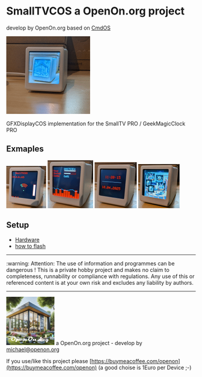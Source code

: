 # SmallTVCOS a OpenOn.org project
develop by OpenOn.org based on <a href="https://github.com/mklossde/CmdOs">CmdOS</A>

![CmdOS LOGO](images/STV_OpenOn3.gif)

GFXDisplayCOS implementation for the SmallTV PRO / GeekMagicClock PRO

## Exmaples

![Example](images/STV_Title.gif)
![Example](images/STV_Esp.gif) 
![Example](images/STV_Time.gif)
![Example](images/STV_Images.gif)

## Setup

- <a href="doc/Hardware.md">Hardware</a>
- <a href="doc/Flash.md">how to flash</a>

<hr> :warning: Attention: The use of information and programmes can be dangerous !  This is a private hobby project and makes no claim to completeness, runnability or compliance with regulations. Any use of this or referenced content is at your own risk and excludes any liability by authors. 
<hr>

![LOGO](../images/OpenOnOrg.gif) a OpenOn.org project - develop by michael@openon.org

If you use/like this project please [https://buymeacoffee.com/openon](https://buymeacoffee.com/openon) (a good choise is 1Euro per Device ;-) 